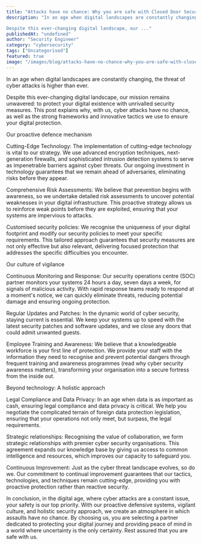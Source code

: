 ```yaml
---
title: "Attacks have no chance: Why you are safe with Closed Door Security"
description: "In an age when digital landscapes are constantly changing, the threat of cyber attacks is higher than ever. 

Despite this ever-changing digital landscape, our ..."
publishedAt: "undefined"
author: "Security Engineer"
category: "cybersecurity"
tags: ["Uncategorised"]
featured: true
image: "/images/blog/attacks-have-no-chance-why-you-are-safe-with-closed-door-security-featured.jpg"
---
```


In an age when digital landscapes are constantly changing, the threat of cyber attacks is higher than ever. 

Despite this ever-changing digital landscape, our mission remains unwavered: to protect your digital existence with unrivalled security measures. This post explains why, with us, cyber attacks have no chance, as well as the strong frameworks and innovative tactics we use to ensure your digital protection.

Our proactive defence mechanism

Cutting-Edge Technology: The implementation of cutting-edge technology is vital to our strategy. We use advanced encryption techniques, next-generation firewalls, and sophisticated intrusion detection systems to serve as impenetrable barriers against cyber threats. Our ongoing investment in technology guarantees that we remain ahead of adversaries, eliminating risks before they appear.

Comprehensive Risk Assessments: We believe that prevention begins with awareness, so we undertake detailed risk assessments to uncover potential weaknesses in your digital infrastructure. This proactive strategy allows us to reinforce weak points before they are exploited, ensuring that your systems are impervious to attacks.

Customised security policies: We recognise the uniqueness of your digital footprint and modify our security policies to meet your specific requirements. This tailored approach guarantees that security measures are not only effective but also relevant, delivering focused protection that addresses the specific difficulties you encounter.

Our culture of vigilance

Continuous Monitoring and Response: Our security operations centre (SOC) partner monitors your systems 24 hours a day, seven days a week, for signals of malicious activity. With rapid response teams ready to respond at a moment's notice, we can quickly eliminate threats, reducing potential damage and ensuring ongoing protection.

Regular Updates and Patches: In the dynamic world of cyber security, staying current is essential. We keep your systems up to speed with the latest security patches and software updates, and we close any doors that could admit unwanted guests.

Employee Training and Awareness: We believe that a knowledgeable workforce is your first line of protection. We provide your staff with the information they need to recognise and prevent potential dangers through frequent training and awareness programmes (read why cyber security awareness matters), transforming your organisation into a secure fortress from the inside out. 

Beyond technology: A holistic approach

Legal Compliance and Data Privacy: In an age when data is as important as cash, ensuring legal compliance and data privacy is critical. We help you negotiate the complicated terrain of foreign data protection legislation, ensuring that your operations not only meet, but surpass, the legal requirements.

Strategic relationships: Recognising the value of collaboration, we form strategic relationships with premier cyber security organisations. This agreement expands our knowledge base by giving us access to common intelligence and resources, which improves our capacity to safeguard you.

Continuous Improvement: Just as the cyber threat landscape evolves, so do we. Our commitment to continual improvement guarantees that our tactics, technologies, and techniques remain cutting-edge, providing you with proactive protection rather than reactive security.

In conclusion, in the digital age, where cyber attacks are a constant issue, your safety is our top priority. With our proactive defensive systems, vigilant culture, and holistic security approach, we create an atmosphere in which assaults have no chance. By choosing us, you are selecting a partner dedicated to protecting your digital journey and providing peace of mind in a world where uncertainty is the only certainty. Rest assured that you are safe with us.
